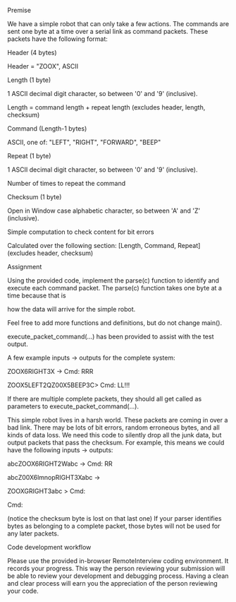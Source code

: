 
Premise

We have a simple robot that can only take a few actions. The commands are sent one byte at a time over a serial link as command packets. These packets have the following format:

Header (4 bytes)

Header = "ZOOX", ASCII

Length (1 byte)

1 ASCII decimal digit character, so between '0' and '9' (inclusive).

Length = command length + repeat length (excludes header, length, checksum)

Command (Length-1 bytes)

ASCII, one of: "LEFT", "RIGHT", "FORWARD", "BEEP"

Repeat (1 byte)

1 ASCII decimal digit character, so between '0' and '9' (inclusive).

Number of times to repeat the command

Checksum (1 byte)

Open in Window case alphabetic character, so between 'A' and 'Z'
(inclusive).

Simple computation to check content for bit errors

Calculated over the following section: [Length, Command, Repeat] (excludes header, checksum)

Assignment

Using the provided code, implement the parse(c) function to identify and execute each command packet. The parse(c) function takes one byte at a time because that is

how the data will arrive for the simple robot.

Feel free to add more functions and definitions, but do not change main().

execute_packet_command(...) has been provided to assist with the test output.

A few example inputs -> outputs for the complete system:

ZOOX6RIGHT3X -> Cmd: RRR

ZOOX5LEFT2QZ00X5BEEP3C> Cmd: LL!!!

If there are multiple complete packets, they should all get called as parameters to execute_packet_command(...).

This simple robot lives in a harsh world. These packets are coming in over a bad link. There may be lots of bit errors, random erroneous bytes, and all kinds of data loss. We need this code to silently drop all the junk data, but output packets that pass the checksum. For example, this means we could have the following inputs -> outputs:

abcZOOX6RIGHT2Wabc -> Cmd: RR

abcZ00X6lmnopRIGHT3Xabc ->

ZOOXGRIGHT3abc > Cmd:

Cmd:

(notice the checksum byte is lost on that last one)
If your parser identifies bytes as belonging to a complete packet, those bytes will not be used for any later packets.

Code development workflow

Please use the provided in-browser RemoteInterview coding environment. It records your progress. This way the person reviewing your submission will be able to review your development and debugging process. Having a clean and clear process will earn you the appreciation of the person reviewing your code.

